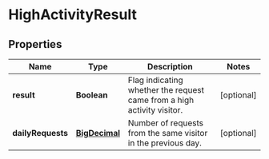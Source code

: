 

# HighActivityResult


## Properties

| Name | Type | Description | Notes |
|------------ | ------------- | ------------- | -------------|
|**result** | **Boolean** | Flag indicating whether the request came from a high activity visitor. |  [optional] |
|**dailyRequests** | [**BigDecimal**](BigDecimal.md) | Number of requests from the same visitor in the previous day. |  [optional] |



